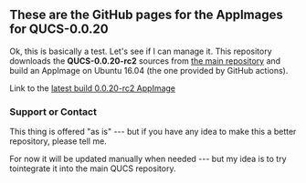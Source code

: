 ## These are the GitHub pages for the AppImages for QUCS-0.0.20

Ok, this is basically a test. Let's see if I can manage it. This repository downloads the **QUCS-0.0.20-rc2** sources from
[the main repository](https://github.com/Qucs/qucs) and build an AppImage on Ubuntu 16.04 (the one provided by GitHub actions). 

Link to the [latest build 0.0.20-rc2 AppImage](https://rmano.github.io/qucsAppImagesBuild/Qucs-0.0.20-pre2-x86_64.AppImage)

### Support or Contact

This thing is offered "as is" --- but if you have any idea to make this a better repository, please tell me. 

For now it will be updated manually when needed --- but my idea is to try tointegrate it into the main QUCS repository.

